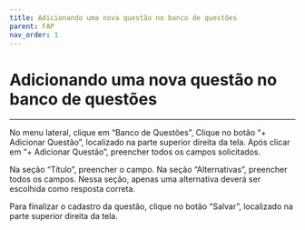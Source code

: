 ```yaml
---
title: Adicionando uma nova questão no banco de questões
parent: FAP
nav_order: 1
---
```


# Adicionando uma nova questão no banco de questões
---

No menu lateral, clique em “Banco de Questões”, Clique no botão “+ Adicionar Questão”, localizado na parte superior direita da tela. Após clicar em “+ Adicionar Questão”, preencher todos os campos solicitados.

Na seção “Título”, preencher o campo. Na seção “Alternativas”, preencher todos os campos. Nessa seção, apenas uma alternativa deverá ser escolhida como resposta correta. 

Para finalizar o cadastro da questão, clique no botão “Salvar”, localizado na parte superior direita da tela.